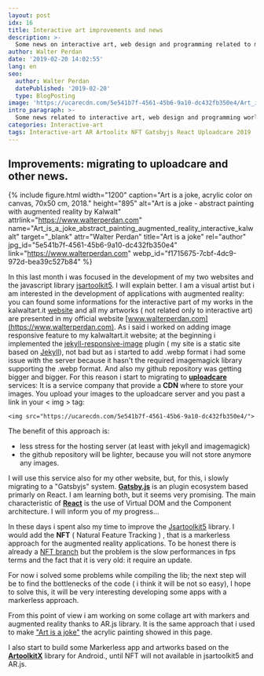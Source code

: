 ```yaml
---
layout: post
idx: 16
title: Interactive art improvements and news
description: >-
  Some news on interactive art, web design and programming related to my websites and my works, article by kalwalt alias Walter Perdan.
author: Walter Perdan
date: '2019-02-20 14:02:55'
lang: en
seo:
  author: Walter Perdan
  datePublished: '2019-02-20'
  type: BlogPosting
image: 'https://ucarecdn.com/5e541b7f-4561-45b6-9a10-dc432fb350e4/Art_is_a_joke_abstract_painting_augmented_reality_interactive_kalwalt.jpg'
intro_paragraph: >-
  Some news related to interactive art, web design and programming world. Using the jekyll-responsive-image plugin...
categories: Interactive-art
tags: Interactive-art AR Artoolitx NFT Gatsbyjs React Uploadcare 2019
---
```

## Improvements: migrating to uploadcare and other news.

{% include figure.html width="1200" caption="Art is a joke, acrylic color on canvas, 70x50 cm, 2018." height="895" alt="Art is a joke - abstract painting with augmented reality by Kalwalt" attrlink="https://www.walterperdan.com" name="Art_is_a_joke_abstract_painting_augmented_reality_interactive_kalwalt" target="_blank" attr="Walter Perdan" title="Art is a joke" rel="author" jpg_id="5e541b7f-4561-45b6-9a10-dc432fb350e4" link="https://www.walterperdan.com" webp_id="f1715675-7cbf-4dc9-972d-bea39c527b84" %}

In this last month i was focused in the development of my two websites and the javascript library [jsartoolkit5](https://github.com/artoolkitx/jsartoolkit5). I will explain better. I am a visual artist but i am interested in the development of applications with augmented reality: you can found some informations for the interactive part of my works in the kalwaltart.it [website](www.kalawaltart.it) and all my artworks ( not related only to interactive art) are presented in my official website [www.walterperdan.com](https://www.walterperdan.com). As i said i worked on adding image responsive feature to my kalwaltart.it website; at the beginning i implemented the [jekyll-responsive-image](https://github.com/wildlyinaccurate/jekyll-responsive-image) plugin ( my site is a static site based on [Jekyll](https://jekyllrb.com/)), not bad but as i started to add .webp format i had some issue with the server because it hasn't the required imagemagick library supporting the .webp format. And also my github repository was getting bigger and bigger. For this reason i start to migrating to [**uploadcare**](https://uploadcare.com) services: It is a service company that provide a **CDN** where to store your images. You upload your images to the uploadcare server and you past a link in your < img > tag:

```
<img src="https://ucarecdn.com/5e541b7f-4561-45b6-9a10-dc432fb350e4/">
```

The benefit of this approach is:

* less stress for the hosting server (at least with jekyll and imagemagick)
* the github repository will be lighter, because you will not store anymore any images.

I will use this service also for my other website, but, for this, i slowly migrating to a "Gatsbyjs" system. [**Gatsby.js**](https://www.gatsbyjs.org) is an plugin ecosystem based primarly on React. I am learning both, but it seems very promising. The main characteristic of [**React**](https://reactjs.org) is the use of Virtual DOM and the Component architecture. I will inform you of my progress...

In these days i spent also my time to improve the [Jsartoolkit5](https://github.com/artoolkitx/jsartoolkit5) library. I would add the **NFT** ( Natural Feature Tracking ) , that is a markerless approach for the augmented reality applications. To be honest there is already a [NFT branch](https://github.com/artoolkitx/jsartoolkit5/tree/nft) but the problem is the slow performances in fps terms and the fact that it is very old:  it require an update.

For now i solved some problems while compiling the lib; the next step will be to find the bottlenecks of the code ( i think it will be not so easy), I hope to solve this, it will be very interesting developing some apps with a markerless approach.

From this point of view i am working on some collage art with markers and augmented reality thanks to AR.js library. It is the same approach that i used to make ["Art is a joke"](https://www.walterperdan.com/en/artworks/painting/2018-painting/artisajoke-abstract-painting) the acrylic painting showed in this page.

I also start to build some Markerless app and artworks based on the [**ArtoolkitX**](https://github.com/artoolkitx/artoolkitx) library for Android., until NFT will not available in jsartoolkit5 and AR.js.
